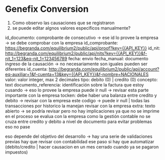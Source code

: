# Genefix Conversion

1. Como observo las causaciones que se registraron
2. se puede editar algnos valores especificos manualmente? 

id_documento: comprobante de consecutivo -> ese id lo provee la empresa -> se debe comprobar con la empresa 
id_comprobante: https://begranda.com/equilibrium2/public/api/proof?key={{API_KEY}}
id_nit: http://begranda.com/equilibrium2/public/api/nits?key={{API_KEY}}&f-nit_1=123&eq-nit_1=123456789
fecha: envio
fecha_manual: documento ingreso de la causación -> no necesariamente son iguales pueden ser diferentes
id_cuenta: http://begranda.com/equilibrium2/public/api/account?eq-auxiliar=1&f-cuenta=13&key={{API_KEY}}&f-nombre=NACIONALES
valor: valor integer, max 2 decimales
tipo: debito (0) | credito (0)
concepto: text
documento_referencia: identificación sobre la factura que estoy cusando -> eso lo provee la empresa puede ir null -> revisar esta parte importante con la empresa 
tocken: debe haber una balanza entre credito y debito -> revisar con la empresa este codigo -> puede ir null | todas las transacciones por historico la manejan revisar con la empresa 
extra: texto abierto -> se podría revisar pero no hay implicaciones ya que no se imprime en el proceso
se evalua con la empresa como la gestión contable no se cruza entre credito y debito a nivel de documento para evitar problemas eso no pase 

eso depende del objetivo del desarrollo -> hay una serie de validaciones previas hay que revisar con contabilidad ese paso si hay que automatizar (debito/credito | hacer causacion en un mes cerrado cuando ya se pagaron impuestos)
